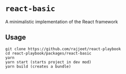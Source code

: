 # `react-basic`

A minimalistic implementation of the React framework

## Usage

```
git clone https://github.com/rajjeet/react-playbook
cd react-playbook/packages/react-basic
yarn
yarn start (starts project in dev mod)
yarn build (creates a bundle)
```
